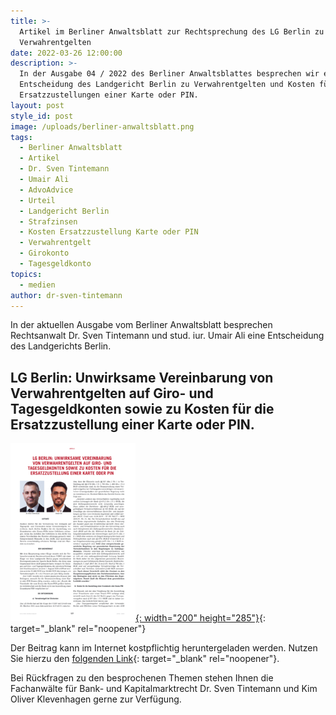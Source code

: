 ```yaml
---
title: >-
  Artikel im Berliner Anwaltsblatt zur Rechtsprechung des LG Berlin zu
  Verwahrentgelten
date: 2022-03-26 12:00:00
description: >-
  In der Ausgabe 04 / 2022 des Berliner Anwaltsblattes besprechen wir eine
  Entscheidung des Landgericht Berlin zu Verwahrentgelten und Kosten für
  Ersatzzustellungen einer Karte oder PIN.
layout: post
style_id: post
image: /uploads/berliner-anwaltsblatt.png
tags:
  - Berliner Anwaltsblatt
  - Artikel
  - Dr. Sven Tintemann
  - Umair Ali
  - AdvoAdvice
  - Urteil
  - Landgericht Berlin
  - Strafzinsen
  - Kosten Ersatzzustellung Karte oder PIN
  - Verwahrentgelt
  - Girokonto
  - Tagesgeldkonto
topics:
  - medien
author: dr-sven-tintemann
---
```

In der aktuellen Ausgabe vom Berliner Anwaltsblatt besprechen Rechtsanwalt Dr. Sven Tintemann und stud. iur. Umair Ali eine Entscheidung des Landgerichts Berlin.&nbsp;

## LG Berlin: Unwirksame Vereinbarung von Verwahrentgelten auf Giro- und Tagesgeldkonten sowie zu Kosten für die Ersatzzustellung einer Karte oder PIN.&nbsp;

[![](/uploads/anwaltsblatt.png){: width="200" height="285"}](https://berlineranwaltsblatt.de/ce/lg-berlin-unwirksame-vereinbarung-von-verwahrentgelten-auf-giro-und-tagesgeldkonten-sowie-zu-kosten-fuer-die-ersatzzustellung-einer-karte-oder-pin/detail.html){: target="_blank" rel="noopener"}

Der Beitrag kann im Internet kostpflichtig heruntergeladen werden. Nutzen Sie hierzu den [folgenden Link](https://berlineranwaltsblatt.de/ce/lg-berlin-unwirksame-vereinbarung-von-verwahrentgelten-auf-giro-und-tagesgeldkonten-sowie-zu-kosten-fuer-die-ersatzzustellung-einer-karte-oder-pin/detail.html){: target="_blank" rel="noopener"}.&nbsp;

Bei Rückfragen zu den besprochenen Themen stehen Ihnen die Fachanwälte für Bank- und Kapitalmarktrecht Dr. Sven Tintemann und Kim Oliver Klevenhagen gerne zur Verfügung.&nbsp;
